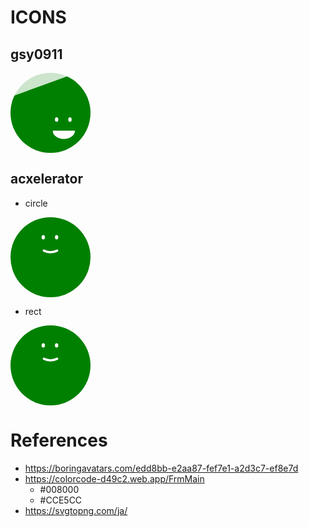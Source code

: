 # ICONS

## gsy0911

<svg viewBox="0 0 36 36" fill="none" role="img" xmlns="http://www.w3.org/2000/svg" width="128" height="128"><mask id=":r6:" maskUnits="userSpaceOnUse" x="0" y="0" width="36" height="36"><rect width="36" height="36" fill="#FFFFFF" rx="72"></rect></mask><g mask="url(#:r6:)"><rect width="36" height="36" fill="#cce5cc"></rect><rect x="0" y="0" width="36" height="36" transform="translate(4 4) rotate(70 18 18) scale(1.1)" fill="#008000" rx="6"></rect><g transform="translate(6 6) rotate(0 18 18)"><path d="M13,20 a1,0.75 0 0,0 10,0" fill="#FFFFFF"></path><rect x="14" y="14" width="1.5" height="2" rx="1" stroke="none" fill="#FFFFFF"></rect><rect x="20" y="14" width="1.5" height="2" rx="1" stroke="none" fill="#FFFFFF"></rect></g></g></svg>

## acxelerator

- circle

<svg viewBox="0 0 36 36" fill="none" role="img" xmlns="http://www.w3.org/2000/svg" width="128" height="128"><mask id=":r8:" maskUnits="userSpaceOnUse" x="0" y="0" width="36" height="36"><rect width="36" height="36" fill="#FFFFFF" rx="72"></rect></mask><g mask="url(#:r8:)"><rect width="36" height="36" fill="#cce5cc"></rect><rect x="0" y="0" width="36" height="36" transform="translate(4 4) rotate(200 18 18) scale(1.2)" fill="#008000" rx="36"></rect><g transform="translate(0 -6) rotate(0 18 18)"><path d="M15 21c2 1 4 1 6 0" fill="none" stroke="#FFFFFF" stroke-linecap="round"></path><rect x="14" y="14" width="1.5" height="2" rx="1" stroke="none" fill="#FFFFFF"></rect><rect x="20" y="14" width="1.5" height="2" rx="1" stroke="none" fill="#FFFFFF"></rect></g></g></svg>

- rect

<svg viewBox="0 0 36 36" fill="none" role="img" xmlns="http://www.w3.org/2000/svg" width="128" height="128"><mask id=":r8:" maskUnits="userSpaceOnUse" x="0" y="0" width="36" height="36"><rect width="36" height="36" fill="#FFFFFF"></rect></mask><g mask="url(#:r8:)"><rect width="36" height="36" fill="#cce5cc"></rect><rect x="0" y="0" width="36" height="36" transform="translate(4 4) rotate(200 18 18) scale(1.2)" fill="#008000" rx="36"></rect><g transform="translate(0 -6) rotate(0 18 18)"><path d="M15 21c2 1 4 1 6 0" fill="none" stroke="#FFFFFF" stroke-linecap="round"></path><rect x="14" y="14" width="1.5" height="2" rx="1" stroke="none" fill="#FFFFFF"></rect><rect x="20" y="14" width="1.5" height="2" rx="1" stroke="none" fill="#FFFFFF"></rect></g></g></svg>

# References

- https://boringavatars.com/edd8bb-e2aa87-fef7e1-a2d3c7-ef8e7d
- https://colorcode-d49c2.web.app/FrmMain
  - #008000
  - #CCE5CC
- https://svgtopng.com/ja/
